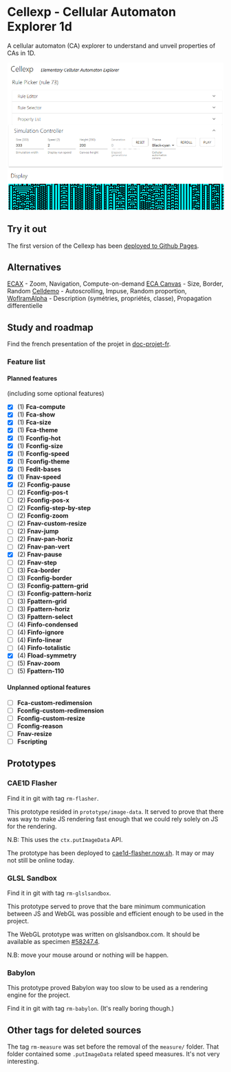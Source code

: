 # Cellexp - Cellular Automaton Explorer 1d

A cellular automaton (CA) explorer to understand and unveil properties of CAs in 1D.

[![Cellexp preview](doc/img/cellexp-screencap.png)](https://cellexp.github.io/index.html)

## Try it out

The first version of the Cellexp has been [deployed to Github Pages](https://cellexp.github.io/index.html).

## Alternatives

[ECAX](https://www.xanxys.net/ecax/) - Zoom, Navigation, Compute-on-demand
[ECA Canvas](http://www.cs.swan.ac.uk/~csandy/research/play/ca/) - Size, Border, Random
[Celldemo](http://devinacker.github.io/celldemo/) - Autoscrolling, Impuse, Random proportion,
[WoflramAlpha](https://www.wolframalpha.com/input/?i=rule+110) - Description (symétries, propriétés, classe), Propagation differentielle

## Study and roadmap

Find the french presentation of the projet in [doc-projet-fr](./doc-project-fr/).

### Feature list

#### Planned features

(including some optional features)

- [x] (1) **Fca-compute**
- [x] (1) **Fca-show**
- [x] (1) **Fca-size**
- [x] (1) **Fca-theme**
- [x] (1) **Fconfig-hot**
- [x] (1) **Fconfig-size**
- [x] (1) **Fconfig-speed**
- [x] (1) **Fconfig-theme**
- [x] (1) **Fedit-bases**
- [x] (1) **Fnav-speed**
- [x] (2) **Fconfig-pause**
- [ ] (2) **Fconfig-pos-t**
- [ ] (2) **Fconfig-pos-x**
- [ ] (2) **Fconfig-step-by-step**
- [ ] (2) **Fconfig-zoom**
- [ ] (2) **Fnav-custom-resize**
- [ ] (2) **Fnav-jump**
- [ ] (2) **Fnav-pan-horiz**
- [ ] (2) **Fnav-pan-vert**
- [x] (2) **Fnav-pause**
- [ ] (2) **Fnav-step**
- [ ] (3) **Fca-border**
- [ ] (3) **Fconfig-border**
- [ ] (3) **Fconfig-pattern-grid**
- [ ] (3) **Fconfig-pattern-horiz**
- [ ] (3) **Fpattern-grid**
- [ ] (3) **Fpattern-horiz**
- [ ] (3) **Fpattern-select**
- [ ] (4) **Finfo-condensed**
- [ ] (4) **Finfo-ignore**
- [ ] (4) **Finfo-linear**
- [ ] (4) **Finfo-totalistic**
- [x] (4) **Fload-symmetry**
- [ ] (5) **Fnav-zoom**
- [ ] (5) **Fpattern-110**

#### Unplanned optional features

- [ ] **Fca-custom-redimension**
- [ ] **Fconfig-custom-redimension**
- [ ] **Fconfig-custom-resize**
- [ ] **Fconfig-reason**
- [ ] **Fnav-resize**
- [ ] **Fscripting**

## Prototypes

### CAE1D Flasher

Find it in git with tag `rm-flasher`.

This prototype resided in `prototype/image-data`. It served to prove that there
was way to make JS rendering fast enough that we could rely solely on JS for
the rendering.

N.B: This uses the `ctx.putImageData` API.

The prototype has been deployed to [cae1d-flasher.now.sh](cae1d-flasher.now.sh).
It may or may not still be online today.

### GLSL Sandbox

Find it in git with tag `rm-glslsandbox`.

This prototype served to prove that the bare minimum communication between JS
and WebGL was possible and efficient enough to be used in the project.

The WebGL prototype was written on glslsandbox.com. It should be available as
specimen [#58247.4](http://glslsandbox.com/e#58247.4).

N.B: move your mouse around or nothing will be happen.

### Babylon

This prototype proved Babylon way too slow to be used as a rendering engine for
the project.

Find it in git with tag `rm-babylon`. (It's really boring though.)

## Other tags for deleted sources

The tag `rm-measure` was set before the removal of the `measure/` folder.
That folder contained some `.putImageData` related speed measures. It's not very
interesting.
